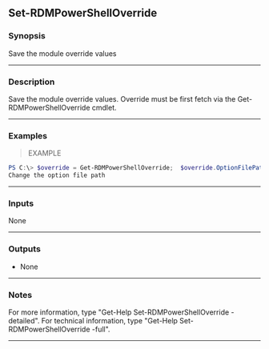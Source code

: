 Set-RDMPowerShellOverride
-------------------------

### Synopsis
Save the module override values

---

### Description

Save the module override values. Override must be first fetch via the Get-RDMPowerShellOverride cmdlet.

---

### Examples
> EXAMPLE

```PowerShell
PS C:\> $override = Get-RDMPowerShellOverride;  $override.OptionFilePath = NewPathValue; Set-RDMPowerShellOverride $override
Change the option file path
```

---

### Inputs
None

---

### Outputs
* None

---

### Notes
For more information, type "Get-Help Set-RDMPowerShellOverride -detailed". For technical information, type "Get-Help Set-RDMPowerShellOverride -full".

---
